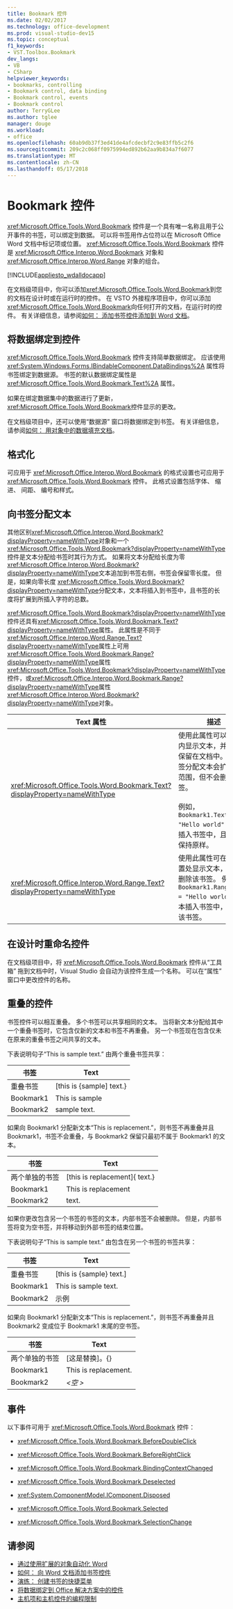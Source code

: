 ```yaml
---
title: Bookmark 控件
ms.date: 02/02/2017
ms.technology: office-development
ms.prod: visual-studio-dev15
ms.topic: conceptual
f1_keywords:
- VST.Toolbox.Bookmark
dev_langs:
- VB
- CSharp
helpviewer_keywords:
- bookmarks, controlling
- Bookmark control, data binding
- Bookmark control, events
- Bookmark control
author: TerryGLee
ms.author: tglee
manager: douge
ms.workload:
- office
ms.openlocfilehash: 60ab9db37f3ed41de4afcdecbf2c9e83ffb5c2f6
ms.sourcegitcommit: 209c2c068ff0975994ed892b62aa9b834a7f6077
ms.translationtype: MT
ms.contentlocale: zh-CN
ms.lasthandoff: 05/17/2018
---
```

# <a name="bookmark-control"></a>Bookmark 控件
  <xref:Microsoft.Office.Tools.Word.Bookmark> 控件是一个具有唯一名称且用于公开事件的书签，可以绑定到数据。 可以将书签用作占位符以在 Microsoft Office Word 文档中标记项或位置。 <xref:Microsoft.Office.Tools.Word.Bookmark> 控件是 <xref:Microsoft.Office.Interop.Word.Bookmark> 对象和 <xref:Microsoft.Office.Interop.Word.Range> 对象的组合。

 [!INCLUDE[appliesto_wdalldocapp](../vsto/includes/appliesto-wdalldocapp-md.md)]

 在文档级项目中，你可以添加<xref:Microsoft.Office.Tools.Word.Bookmark>到您的文档在设计时或在运行时的控件。 在 VSTO 外接程序项目中，你可以添加<xref:Microsoft.Office.Tools.Word.Bookmark>向任何打开的文档，在运行时的控件。 有关详细信息，请参阅[如何： 添加书签控件添加到 Word 文档](../vsto/how-to-add-bookmark-controls-to-word-documents.md)。

## <a name="bind-data-to-the-control"></a>将数据绑定到控件
 <xref:Microsoft.Office.Tools.Word.Bookmark> 控件支持简单数据绑定。 应该使用 <xref:System.Windows.Forms.IBindableComponent.DataBindings%2A> 属性将书签绑定到数据源。 书签的默认数据绑定属性是 <xref:Microsoft.Office.Tools.Word.Bookmark.Text%2A> 属性。

 如果在绑定数据集中的数据进行了更新，<xref:Microsoft.Office.Tools.Word.Bookmark>控件显示的更改。

 在文档级项目中，还可以使用“数据源”  窗口将数据绑定到书签。 有关详细信息，请参阅[如何： 用对象中的数据填充文档](../vsto/how-to-populate-documents-with-data-from-objects.md)。

## <a name="formatting"></a>格式化
 可应用于 <xref:Microsoft.Office.Interop.Word.Bookmark> 的格式设置也可应用于 <xref:Microsoft.Office.Tools.Word.Bookmark> 控件。 此格式设置包括字体、 缩进、 间距、 编号和样式。

## <a name="assign-text-to-the-bookmark"></a>向书签分配文本
 其他区别<xref:Microsoft.Office.Interop.Word.Bookmark?displayProperty=nameWithType>对象和一个<xref:Microsoft.Office.Tools.Word.Bookmark?displayProperty=nameWithType>控件是文本分配给书签时其行为方式。 如果将文本分配给长度为零<xref:Microsoft.Office.Interop.Word.Bookmark?displayProperty=nameWithType>文本追加到书签右侧，书签会保留零长度。 但是，如果向零长度 <xref:Microsoft.Office.Tools.Word.Bookmark?displayProperty=nameWithType>分配文本，文本将插入到书签中，且书签的长度将扩展到所插入字符的总数。

 <xref:Microsoft.Office.Tools.Word.Bookmark?displayProperty=nameWithType>控件还具有<xref:Microsoft.Office.Tools.Word.Bookmark.Text?displayProperty=nameWithType>属性。 此属性是不同于<xref:Microsoft.Office.Interop.Word.Range.Text?displayProperty=nameWithType>属性上可用<xref:Microsoft.Office.Tools.Word.Bookmark.Range?displayProperty=nameWithType>属性<xref:Microsoft.Office.Tools.Word.Bookmark?displayProperty=nameWithType>控件，或<xref:Microsoft.Office.Interop.Word.Bookmark.Range?displayProperty=nameWithType>属性<xref:Microsoft.Office.Interop.Word.Bookmark?displayProperty=nameWithType>对象。

|Text 属性|描述|
|-------------------|-----------------|
|<xref:Microsoft.Office.Tools.Word.Bookmark.Text?displayProperty=nameWithType>|使用此属性可以在书签内显示文本，并使书签保留在文档中。 向书签分配文本会扩展书签范围，但不会删除书签。<br /><br /> 例如， `Bookmark1.Text = "Hello world"` 将文本插入书签中，且使书签保持原样。|
|<xref:Microsoft.Office.Interop.Word.Range.Text?displayProperty=nameWithType>|使用此属性可在书签位置处显示文本，并自动删除该书签。 例如， `Bookmark1.Range.Text = "Hello world"` 将文本插入书签中，并删除该书签。|

## <a name="rename-the-control-at-design-time"></a>在设计时重命名控件
 在文档级项目中，将 <xref:Microsoft.Office.Tools.Word.Bookmark> 控件从“工具箱”  拖到文档中时，Visual Studio 会自动为该控件生成一个名称。 可以在“属性”  窗口中更改控件的名称。

## <a name="overlapping-controls"></a>重叠的控件
 书签控件可以相互重叠。 多个书签可以共享相同的文本。 当将新文本分配给其中一个重叠书签时，它包含仅新的文本和书签不再重叠。 另一个书签现在包含仅未在原来的重叠书签之间共享的文本。

 下表说明句子“This is sample text.” 由两个重叠书签共享：

|书签|Text|
|--------------|----------|
|重叠书签|[this is {sample] text.}|
|Bookmark1|This is sample|
|Bookmark2|sample text.|

 如果向 Bookmark1 分配新文本“This is replacement.”，则书签不再重叠并且 Bookmark1，书签不会重叠，与 Bookmark2 保留只最初不属于 Bookmark1 的文本。

|书签|Text|
|--------------|----------|
|两个单独的书签|[this is replacement]{ text.}|
|Bookmark1|This is replacement|
|Bookmark2|text.|

如果你更改包含另一个书签的书签的文本，内部书签不会被删除。 但是，内部书签将变为空书签，并将移动到外部书签的结束位置。

下表说明句子“This is sample text.” 由包含在另一个书签的书签共享：

|书签|Text|
|--------------|----------|
|重叠书签|[this is {sample} text.]|
|Bookmark1|This is sample text.|
|Bookmark2|示例|

 如果向 Bookmark1 分配新文本“This is replacement.”，则书签不再重叠并且 Bookmark2 变成位于 Bookmark1 末尾的空书签。

|书签|Text|
|--------------|----------|
|两个单独的书签|[这是替换]。{}|
|Bookmark1|This is replacement.|
|Bookmark2|*\<空 >*|

## <a name="events"></a>事件

以下事件可用于 <xref:Microsoft.Office.Tools.Word.Bookmark> 控件：

-   <xref:Microsoft.Office.Tools.Word.Bookmark.BeforeDoubleClick>

-   <xref:Microsoft.Office.Tools.Word.Bookmark.BeforeRightClick>

-   <xref:Microsoft.Office.Tools.Word.Bookmark.BindingContextChanged>

-   <xref:Microsoft.Office.Tools.Word.Bookmark.Deselected>

-   <xref:System.ComponentModel.IComponent.Disposed>

-   <xref:Microsoft.Office.Tools.Word.Bookmark.Selected>

-   <xref:Microsoft.Office.Tools.Word.Bookmark.SelectionChange>

## <a name="see-also"></a>请参阅

- [通过使用扩展的对象自动化 Word](../vsto/automating-word-by-using-extended-objects.md)
- [如何： 向 Word 文档添加书签控件](../vsto/how-to-add-bookmark-controls-to-word-documents.md)
- [演练： 创建书签的快捷菜单](../vsto/walkthrough-creating-shortcut-menus-for-bookmarks.md)
- [将数据绑定到 Office 解决方案中的控件](../vsto/binding-data-to-controls-in-office-solutions.md)
- [主机项和主机控件的编程限制](../vsto/programmatic-limitations-of-host-items-and-host-controls.md)
